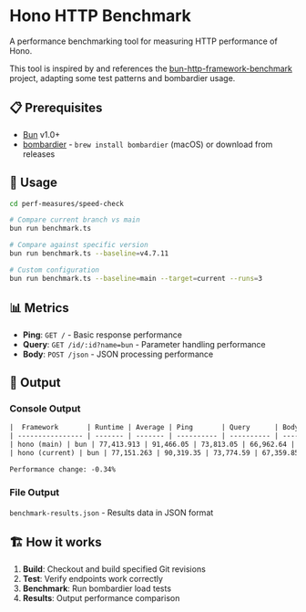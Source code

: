 # Hono HTTP Benchmark

A performance benchmarking tool for measuring HTTP performance of Hono.

This tool is inspired by and references the [bun-http-framework-benchmark](https://github.com/SaltyAom/bun-http-framework-benchmark) project, adapting some test patterns and bombardier usage.

## 📋 Prerequisites

- [Bun](https://bun.sh/) v1.0+
- [bombardier](https://github.com/codesenberg/bombardier) - `brew install bombardier` (macOS) or download from releases

## 🚀 Usage

```bash
cd perf-measures/speed-check

# Compare current branch vs main
bun run benchmark.ts

# Compare against specific version
bun run benchmark.ts --baseline=v4.7.11

# Custom configuration
bun run benchmark.ts --baseline=main --target=current --runs=3
```

## 📊 Metrics

- **Ping**: `GET /` - Basic response performance
- **Query**: `GET /id/:id?name=bun` - Parameter handling performance
- **Body**: `POST /json` - JSON processing performance

## 📁 Output

### Console Output

```txt
|  Framework       | Runtime | Average | Ping       | Query      | Body       |
| ---------------- | ------- | ------- | ---------- | ---------- | ---------- |
| hono (main) | bun | 77,413.913 | 91,466.05 | 73,813.05 | 66,962.64 |
| hono (current) | bun | 77,151.263 | 90,319.35 | 73,774.59 | 67,359.85 |

Performance change: -0.34%
```

### File Output

`benchmark-results.json` - Results data in JSON format

## 🏗️ How it works

1. **Build**: Checkout and build specified Git revisions
2. **Test**: Verify endpoints work correctly
3. **Benchmark**: Run bombardier load tests
4. **Results**: Output performance comparison
